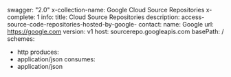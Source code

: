 swagger: "2.0"
x-collection-name: Google Cloud Source Repositories
x-complete: 1
info:
  title: Cloud Source Repositories
  description: access-source-code-repositories-hosted-by-google-
  contact:
    name: Google
    url: https://google.com
  version: v1
host: sourcerepo.googleapis.com
basePath: /
schemes:
- http
produces:
- application/json
consumes:
- application/json